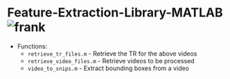 # Feature-Extraction-Library-MATLAB ![frank](https://img.shields.io/badge/MATLAB-100%25-orange)

* Functions:
  - `retrieve_tr_files.m` - Retrieve the TR for the above videos
  - `retrieve_video_files.m` - Retrieve videos to be processed
  - `video_to_snips.m` - Extract bounding boxes from a video

